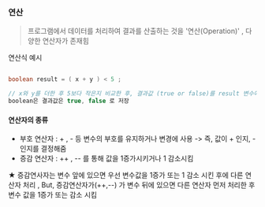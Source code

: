 ### 연산
> 프로그램에서 데이터를 처리하여 결과를 산출하는 것을 '연산(Operation)' , 다양한 연산자가 존재힘

연산식 예시
```java

boolean result = ( x + y ) < 5 ; 

// x와 y를 더한 후 5보다 작은지 비교한 후, 결과값 (true or false)를 result 변수에 저장!
boolean은 결과값은 true, false 로 저장
```

#### 연산자의 종류

- 부호 연산자 : + , - 등 변수의 부호를 유지하거나 변경에 사용 -> 즉, 값이 + 인지, - 인지를 결정해줌
- 증감 연산자 : ++ , -- 를 통해 값을 1증가시키거나 1 감소시킴

★ 증감연사자는 변수 앞에 있으면 우선 변수값을 1증가 또는 1 감소 시킨 후에 다른 연산자 처리 , 
But, 증감연산자가(++,--) 가 변수 뒤에 있으면 다른 연산자 먼저 처리한 후 변수 값을 1증가 또는 감소 시킴

